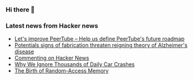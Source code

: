 ### Hi there 👋

<!--
**arashid-sh/arashid-sh** is a ✨ _special_ ✨ repository because its `README.md` (this file) appears on your GitHub profile.

Here are some ideas to get you started:

- 🔭 I’m currently working on ...
- 🌱 I’m currently learning ...
- 👯 I’m looking to collaborate on ...
- 🤔 I’m looking for help with ...
- 💬 Ask me about ...
- 📫 How to reach me: ...
- 😄 Pronouns: ...
- ⚡ Fun fact: ...
-->

### Latest news from Hacker news
<!-- BLOG-POST-LIST:START -->
- [Let&#39;s improve PeerTube – Help us define PeerTube&#39;s future roadmap](https://joinpeertube.org/en/news#ideas-jpt)
- [Potentials signs of fabrication threaten reigning theory of Alzheimer&#39;s disease](https://www.science.org/content/article/potential-fabrication-research-images-threatens-key-theory-alzheimers-disease)
- [Commenting on Hacker News](https://superbowl.substack.com/p/commenting-on-hacker-news)
- [Why We Ignore Thousands of Daily Car Crashes](https://www.strongtowns.org/journal/2022/7/5/heres-why-we-respond-in-force-to-one-amtrak-crash-while-ignoring-thousands-of-daily-car-crashes)
- [The Birth of Random-Access Memory](https://spectrum.ieee.org/the-birth-of-ram)
<!-- BLOG-POST-LIST:END -->
